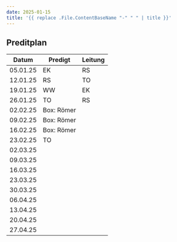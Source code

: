 ```yaml
---
date: 2025-01-15
title: '{{ replace .File.ContentBaseName "-" " " | title }}'
---
```


## Preditplan

| Datum    | Predigt    | Leitung |
| -------- | ---------- | ------- |
| 05.01.25 | EK         | RS      |
| 12.01.25 | RS         | TO      |
| 19.01.25 | WW         | EK      |
| 26.01.25 | TO         | RS      |
| 02.02.25 | Box: Römer |         |
| 09.02.25 | Box: Römer |         |
| 16.02.25 | Box: Römer |         |
| 23.02.25 | TO         |         |
| 02.03.25 |            |         |
| 09.03.25 |            |         |
| 16.03.25 |            |         |
| 23.03.25 |            |         |
| 30.03.25 |            |         |
| 06.04.25 |            |         |
| 13.04.25 |            |         |
| 20.04.25 |            |         |
| 27.04.25 |            |         |